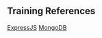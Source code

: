 ## Training References
[ExpressJS](https://expressjs.com/)
[MongoDB](https://www.mongodb.com/docs/drivers/node/current/quick-reference/)